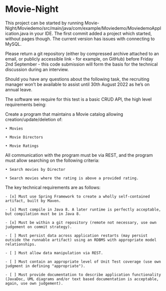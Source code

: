 # Movie-Night

This project can be started by running Movie-Night/Moviedemo/src/main/java/com/example/Moviedemo/MoviedemoApplication.java in your IDE.
The first commit added a project which started, without pages though.
The current version has issues with connecting to MySQL.

Please return a git repository (either by compressed archive attached to an email, or publicly accessible link - for example, on GitHub) before Friday 2nd September - this code submission will form the basis for the technical discussion during an interview.

 

Should you have any questions about the following task, the recruiting manager won’t be available to assist until 30th August 2022 as he’s on annual leave.

 

The software we require for this test is a basic CRUD API, the high level requirements being:

 

Create a program that maintains a Movie catalog allowing creation/update/deletion of:

    • Movies

    • Movie Directors

    • Movie Ratings

 

All communication with the program must be via REST, and the program must allow searching on the following criteria:

    • Search movies by Director

    • Search movies where the rating is above a provided rating.

 

The key technical requirements are as follows:

 

    - [x] Must use Spring Framework to create a wholly self-contained artifact, built by Maven. 

    - [x] Must compile in Java 8. A later runtime is perfectly acceptable, but compilation must be in Java 8.

    - [x] Must be within a git repository (remote not necessary, use own judgement on commit strategy).

    - [ ] Must persist data across application restarts (may persist outside the runnable artifact) using an RDBMS with appropriate model relationships. 

    - [ ] Must allow data manipulation via REST.

    - [ ] Must contain an appropriate level of Unit Test coverage (use own judgment in defining "appropriate"). 

    - [ ] Must provide documentation to describe application functionality (JavaDoc, UML diagrams and/or text based documentation is acceptable, again, use own judgement). 

